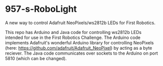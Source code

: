 # 957-s-RoboLight
A new way to control Adafruit NeoPixels/ws2812b LEDs for First Robotics.

This repo has Arduino and Java code for controlling ws2812b LEDs intended for use in the First Robotics Challenge.
The Arduino code implements Adafruit's wonderful Arduino library for controlling NeoPixels (here: https://github.com/adafruit/Adafruit_NeoPixel) by acting as a byte reciever.
The Java code communicates over sockets to the Arduino on port 5810 (which can be changed).
